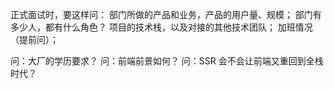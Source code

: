   正式面试时，要这样问：
      部门所做的产品和业务，产品的用户量、规模；
      部门有多少人，都有什么角色？
      项目的技术栈，以及对接的其他技术团队；
      加班情况（提前问）；

问：大厂的学历要求？
问：前端前景如何？
问：SSR 会不会让前端又重回到全栈时代？